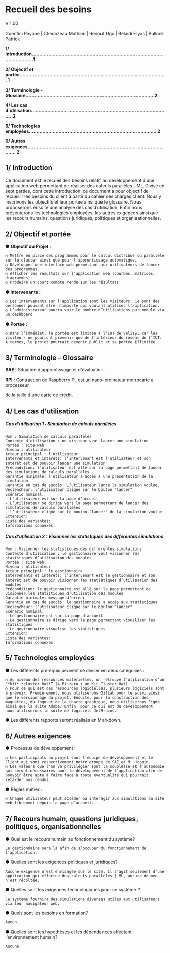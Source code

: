 # Recueil des besoins

V 1.00

Guenfici Rayane | Chedozeau Mathieu | Renouf Ugo | Belaidi Elyas | Bullock Patrick



**1/ Introduction............................................................................................................1**

**2/ Objectif et portée................................................................................................... 1**

**3/ Terminologie - Glossaire.......................................................................................2**

**4/ Les cas d'utilisation...............................................................................................2**

**5/ Technologies employées...................................................................................... 2**

**6/ Autres exigences................................................................................................... 2**


## 1/ Introduction

Ce document est le recueil des besoins relatif au développement d'une application web permettant de réaliser des calculs parallèles | ML. Divisé en sept parties, dont cette introduction, ce document a pour objectif de recueillir les besoins du client à partir du cahier des charges client. Nous y inscrivons les objectifs et leur portée ainsi que le glossaire. Nous proposerons ensuite une analyse des cas d’utilisation. Enfin nous présenterons les technologies employées, les autres exigences ainsi que les recours humains, questions juridiques, politiques et organisationnelles.


## 2/ Objectif et portée

● **Objectif du Projet :**

    ○ Mettre en place des programmes pour le calcul distribué ou parallèle sur le cluster ainsi que pour l’apprentissage automatique.
    ○ Développer une interface web permettant aux utilisateurs de lancer des programmes.
    ○ Afficher les résultats sur l'application web (courbes, matrices, diagrammes).
    ○ Produire un court compte rendu sur les résultats.

**● Intervenants :**

    ○ Les intervenants sur l’application sont les visiteurs. Ce sont des personnes pouvant être n’importe qui voulant utiliser l’application.
    ○ L’administrateur pourra voir le nombre d’utilisations par module via un dashboard

**● Portée :** 

    ○ Dans l’immédiat, la portée est limitée à l’IUT de Vélizy, car les visiteurs ne pourront provenir que de l’intérieur du réseau de l’IUT. À termes, le projet pourrait devenir public et sa portée illimitée.

## 3/ Terminologie - Glossaire

**SAÉ :** Situation d'apprentissage et d'évaluation.

**RPI :** Contraction de Raspberry Pi, est un nano-ordinateur monocarte à processeur

de la taille d'une carte de crédit.

## 4/ Les cas d'utilisation

##### Cas d’utilisation 1 : Simulation de calculs parallèles   
    Nom : Simulation de calculs parallèles
    Contexte d’utilisation : un visiteur veut lancer une simulation
    Portée : site web
    Niveau : utilisateur
    Acteur principal : l’utilisateur
    Intervenants et intérêts: l’intervenant est l'utilisateur et son intérêt est de pouvoir lancer une simulation
    Précondition: l’utilisateur est allé sur la page permettant de lancer des simulations de calculs parallèles
    Garantie minimale: l’utilisateur a accès à une présentation de la simulation
    Garantie en cas de succès: L’utilisateur lance la simulation voulue.
    Déclencheur: l’utilisateur clique sur le bouton "lancer"
    Scénario nominal:
    - L'utilisateur est sur la page d’accueil
    - L’utilisateur se dirige vers la page permettant de lancer des simulations de calculs parallèles
    - l’utilisateur clique sur le bouton “lancer" de la simulation voulue
    Extension:
    Liste des variantes:
    Informations connexes:

##### Cas d’utilisation 2 : Visionner les statistiques des différentes simulations
    Nom : Visionner les statistiques des différentes simulations
    Contexte d’utilisation : le gestionnaire veut visionner les statistiques d’utilisation des modules
    Portée : site web
    Niveau : utilisateur
    Acteur principal : le gestionnaire
    Intervenants et intérêts: l’intervenant est le gestionnaire et son intérêt est de pouvoir visionner les statistiques d’utilisation des modules
    Précondition: le gestionnaire est allé sur la page permettant de visionner les statistiques d’utilisation des modules
    Garantie minimale: message d’erreur
    Garantie en cas de succès: le gestionnaire a accès aux statistiques
    Déclencheur: l’utilisateur clique sur le bouton “lancer"
    Scénario nominal:
    - Le gestionnaire est sur la page d’accueil
    - Le gestionnaire se dirige vers la page permettant visualiser les statistiques
    - Le gestionnaire visualise les statistiques
    Extension:
    Liste des variantes:
    Informations connexes:

## 5/ Technologies employées

● Les différents prérequis peuvent se diviser en deux catégories :

    ○ Au niveau des ressources matérielles, on retrouve l'utilisation d’un “*kit* *cluster hat*” (4 Pi zero + un Kit Cluster Hat).
    ○ Pour ce qui est des ressources logicielles, plusieurs logiciels sont à prévoir. Premièrement, nous utiliserons GitLab pour le suivi ainsi que le versionnage du projet. Ensuite, pour la construction des maquettes, du logo et de la charte graphique, nous utiliserons Figma ainsi que la suite Adobe. Enfin, pour ce qui est du développement, nous utiliserons la suite de logiciels JetBrains.

● Les différents rapports seront réalisés en Markdown.

## 6/ Autres exigences

● Processus de développement :

    ○ Les participants au projet sont l’équipe de développement et le Client qui sont respectivement notre groupe de SAE et M. Hoguin.
    ○ Les valeurs que l'on va privilégier sont la souplesse et l’autonomie qui seront nécessaires pour le développement de l’application afin de pouvoir être apte à faire face à toute éventualité qui pourrait retarder nos rendus.

● Règles métier :

    ○ Chaque utilisateur peut accéder ou interagir aux simulations du site web librement depuis la page d’accueil.


## 7/ Recours humain, questions juridiques, politiques, organisationnelles

● Quel est le recours humain au fonctionnement du système?

    Le gestionnaire sera là afin de s’occuper du fonctionnement de l’application.

● Quelles sont les exigences politiques et juridiques?

    Aucune exigence n’est envisagée sur le site. Il s’agit seulement d’une application qui effectue des calculs parallèles | ML, aucune donnée n’est récoltée.

● Quelles sont les exigences technologiques pour ce système ?

    Ce système fournira des simulations diverses utiles aux utilisateurs via leur navigateur web.

● Quels sont les besoins en formation?

    Aucun.

● Quelles sont les hypothèses et les dépendances affectant l’environnement humain?

    Aucune.


